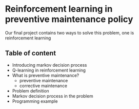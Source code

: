 # Reinforcement learning in preventive maintenance policy
Our final project contains two ways to solve this problem, one is reinforcement learning
## Table of content
- Introducing markov decision process
- Q-learning in reinforcement learning
- What is preventive maintenance?
    - preventive maintenance
    - corrective maintenance
- Problem definition
- Markov decision process in the problem
- Programming example
